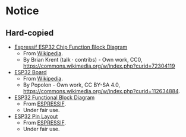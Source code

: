 # Notice

## Hard-copied

- [Espressif ESP32 Chip Function Block Diagram](espressif-esp32-chip-function-block-diagram.svg)
    - From [Wikipedia](https://en.wikipedia.org/wiki/ESP32#/media/File:Espressif_ESP32_Chip_Function_Block_Diagram.svg).
    - By Brian Krent (talk · contribs) - Own work, CC0, https://commons.wikimedia.org/w/index.php?curid=72304119
- [ESP32 Board](esp32-board.jpg)
    - From [Wikipedia](https://en.wikipedia.org/wiki/ESP32#/media/File:ESP32-C3_RISC-V_NodeMCU_board.jpg).
    - By Popolon - Own work, CC BY-SA 4.0, https://commons.wikimedia.org/w/index.php?curid=112634884.
- [ESP32 Functional Block Diagram](esp32-functional-block-diagram.png)
    - From [ESPRESSIF](https://www.espressif.com/sites/default/files/documentation/esp32_datasheet_en.pdf).
    - Under fair use.
- [ESP32 Pin Layout](esp32-pin-layout.png)
    - From [ESPRESSIF](https://www.espressif.com/sites/default/files/documentation/esp32_datasheet_en.pdf).
    - Under fair use.
